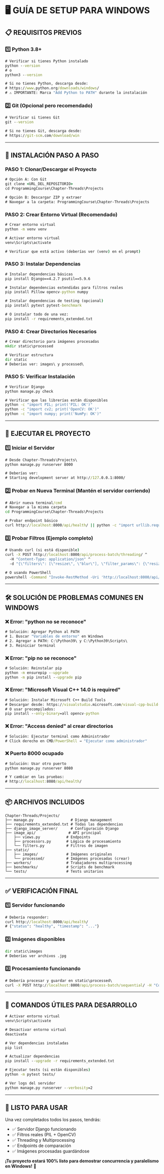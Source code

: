 # 🖥️ **GUÍA DE SETUP PARA WINDOWS**

## 📋 **REQUISITOS PREVIOS**

### 1️⃣ **Python 3.8+**
```cmd
# Verificar si tienes Python instalado
python --version
# o
python3 --version

# Si no tienes Python, descarga desde:
# https://www.python.org/downloads/windows/
# ⚠️ IMPORTANTE: Marca "Add Python to PATH" durante la instalación
```

### 2️⃣ **Git (Opcional pero recomendado)**
```cmd
# Verificar si tienes Git
git --version

# Si no tienes Git, descarga desde:
# https://git-scm.com/download/win
```

---

## 🚀 **INSTALACIÓN PASO A PASO**

### **PASO 1: Clonar/Descargar el Proyecto**
```cmd
# Opción A: Con Git
git clone <URL_DEL_REPOSITORIO>
cd ProgrammingCourse\Chapter-Threads\Projects

# Opción B: Descargar ZIP y extraer
# Navegar a la carpeta: ProgrammingCourse\Chapter-Threads\Projects
```

### **PASO 2: Crear Entorno Virtual** (Recomendado)
```cmd
# Crear entorno virtual
python -m venv venv

# Activar entorno virtual
venv\Scripts\activate

# Verificar que está activo (deberías ver (venv) en el prompt)
```

### **PASO 3: Instalar Dependencias**
```cmd
# Instalar dependencias básicas
pip install Django==4.2.7 psutil==5.9.6

# Instalar dependencias extendidas para filtros reales
pip install Pillow opencv-python numpy

# Instalar dependencias de testing (opcional)
pip install pytest pytest-benchmark

# O instalar todo de una vez:
pip install -r requirements_extended.txt
```

### **PASO 4: Crear Directorios Necesarios**
```cmd
# Crear directorio para imágenes procesadas
mkdir static\processed

# Verificar estructura
dir static
# Deberías ver: images\ y processed\
```

### **PASO 5: Verificar Instalación**
```cmd
# Verificar Django
python manage.py check

# Verificar que las librerías están disponibles
python -c "import PIL; print('PIL: OK')"
python -c "import cv2; print('OpenCV: OK')"
python -c "import numpy; print('NumPy: OK')"
```

---

## 🎯 **EJECUTAR EL PROYECTO**

### **1️⃣ Iniciar el Servidor**
```cmd
# Desde Chapter-Threads\Projects\
python manage.py runserver 8000

# Deberías ver:
# Starting development server at http://127.0.0.1:8000/
```

### **2️⃣ Probar en Nueva Terminal** (Mantén el servidor corriendo)
```cmd
# Abrir nueva terminal/cmd
# Navegar a la misma carpeta
cd ProgrammingCourse\Chapter-Threads\Projects

# Probar endpoint básico
curl http://localhost:8000/api/health/ || python -c "import urllib.request; print(urllib.request.urlopen('http://localhost:8000/api/health/').read().decode())"
```

### **3️⃣ Probar Filtros** (Ejemplo completo)
```cmd
# Usando curl (si está disponible)
curl -X POST http://localhost:8000/api/process-batch/threading/ ^
  -H "Content-Type: application/json" ^
  -d "{\"filters\": [\"resize\", \"blur\"], \"filter_params\": {\"resize\": {\"width\": 800, \"height\": 600}, \"blur\": {\"radius\": 3.0}}}"

# O usando PowerShell
powershell -Command "Invoke-RestMethod -Uri 'http://localhost:8000/api/process-batch/threading/' -Method POST -Headers @{'Content-Type'='application/json'} -Body '{\"filters\": [\"resize\", \"blur\"], \"filter_params\": {\"resize\": {\"width\": 800, \"height\": 600}, \"blur\": {\"radius\": 3.0}}}'"
```

---

## 🛠️ **SOLUCIÓN DE PROBLEMAS COMUNES EN WINDOWS**

### **❌ Error: "python no se reconoce"**
```cmd
# Solución: Agregar Python al PATH
# 1. Buscar "Variables de entorno" en Windows
# 2. Agregar a PATH: C:\Python39\ y C:\Python39\Scripts\
# 3. Reiniciar terminal
```

### **❌ Error: "pip no se reconoce"**
```cmd
# Solución: Reinstalar pip
python -m ensurepip --upgrade
python -m pip install --upgrade pip
```

### **❌ Error: "Microsoft Visual C++ 14.0 is required"**
```cmd
# Solución: Instalar Microsoft C++ Build Tools
# Descargar desde: https://visualstudio.microsoft.com/visual-cpp-build-tools/
# O usar precompilados:
pip install --only-binary=all opencv-python
```

### **❌ Error: "Access denied" al crear directorios**
```cmd
# Solución: Ejecutar terminal como Administrador
# Click derecho en CMD/PowerShell → "Ejecutar como administrador"
```

### **❌ Puerto 8000 ocupado**
```cmd
# Solución: Usar otro puerto
python manage.py runserver 8080

# Y cambiar en las pruebas:
# http://localhost:8080/api/health/
```

---

## 📦 **ARCHIVOS INCLUIDOS**

```
Chapter-Threads/Projects/
├── manage.py                 # Django management
├── requirements_extended.txt # Todas las dependencias
├── django_image_server/      # Configuración Django
├── image_api/               # API principal
│   ├── views.py            # Endpoints
│   ├── processors.py       # Lógica de procesamiento
│   └── filters.py          # Filtros de imagen
├── static/
│   ├── images/             # Imágenes originales
│   └── processed/          # Imágenes procesadas (crear)
├── workers/                # Trabajadores multiprocessing
├── benchmarks/             # Scripts de benchmark
└── tests/                  # Tests unitarios
```

---

## ✅ **VERIFICACIÓN FINAL**

### **1️⃣ Servidor funcionando**
```cmd
# Debería responder:
curl http://localhost:8000/api/health/
# {"status": "healthy", "timestamp": "..."}
```

### **2️⃣ Imágenes disponibles**
```cmd
dir static\images
# Deberías ver archivos .jpg
```

### **3️⃣ Procesamiento funcionando**
```cmd
# Debería procesar y guardar en static\processed\
curl -X POST http://localhost:8000/api/process-batch/sequential/ -H "Content-Type: application/json" -d "{\"filters\": [\"resize\"], \"filter_params\": {\"resize\": {\"width\": 400, \"height\": 300}}}"
```

---

## 🔧 **COMANDOS ÚTILES PARA DESARROLLO**

```cmd
# Activar entorno virtual
venv\Scripts\activate

# Desactivar entorno virtual
deactivate

# Ver dependencias instaladas
pip list

# Actualizar dependencias
pip install --upgrade -r requirements_extended.txt

# Ejecutar tests (si están disponibles)
python -m pytest tests/

# Ver logs del servidor
python manage.py runserver --verbosity=2
```

---

## 🎯 **LISTO PARA USAR**

Una vez completados todos los pasos, tendrás:
- ✅ Servidor Django funcionando
- ✅ Filtros reales (PIL + OpenCV) 
- ✅ Threading y Multiprocessing
- ✅ Endpoints de comparación
- ✅ Imágenes procesadas guardándose

**¡Tu proyecto estará 100% listo para demostrar concurrencia y paralelismo en Windows!** 🎉 